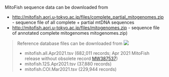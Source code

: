 MitoFish sequence data can be downloaded from

- http://mitofish.aori.u-tokyo.ac.jp/files/complete_partial_mitogenomes.zip - sequence file of all complete + partial mtDNA sequences
- http://mitofish.aori.u-tokyo.ac.jp/files/mitogenomes.zip - sequence file of annotated complete mitogenomes mitogenomes.zip)


> Reference database files can be downloaded from [<img src="https://zenodo.org/badge/DOI/10.5281/zenodo.4663344.svg">](https://doi.org/10.5281/zenodo.4663344)
> - mitofish.all.Apr2021.tsv (682,011 records; Apr 2021 MitoFish release without obsolete record [MW387537](https://www.ncbi.nlm.nih.gov/nuccore/MW387537.1))
> - mitofish.12S.Apr2021.tsv (37,880 records)
> - mitofish.COI.Mar2021.tsv (229,944 records)
